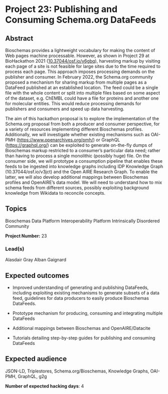 # Project 23: Publishing and Consuming Schema.org DataFeeds

## Abstract

Bioschemas provides a lightweight vocabulary for making the content of Web pages machine processable. However, as shown in Project 29 at BioHackathon 2021 ([10.37044/osf.io/y6gbq](https://doi.org/10.37044/osf.io/y6gbq)), harvesting markup by visiting each page of a site is not feasible for large sites due to the time required to process each page. This approach imposes processing demands on the publisher and consumer. In February 2022, the Schema.org community proposed a mechanism for sharing markup from multiple pages as a DataFeed published at an established location. The feed could be a single file with the whole content or split into multiple files based on some aspect of the dataset, e.g. ChEMBL could have a file for proteins and another one for molecular entities. This would reduce processing demands for publishers and consumers and speed up data harvesting.

The aim of this hackathon proposal is to explore the implementation of the Schema.org proposal from both a producer and consumer perspective, for a variety of resources implementing different Bioschemas profiles. Additionally, we will investigate whether existing mechanisms such as OAI-PMH (https://www.openarchives.org/pmh/) or GraphQL (https://graphql.org/) can be exploited to generate on-the-fly dumps of Bioschemas markup restricted to a consumer’s particular data need; rather than having to process a single monolithic (possibly huge) file. On the consumer side, we will prototype a consumption pipeline that enables these feeds to be ingested into knowledge graphs including IDP Knowledge Graph (10.37044/osf.io/v3jct) and the Open AIRE Research Graph. To enable the latter, we will also develop additional mappings between Bioschemas profiles and OpenAIRE’s data model. We will need to understand how to mix schema feeds from different sources, possibly exploiting background knowledge from Wikidata to reconcile concepts.

## Topics

Bioschemas
Data Platform
Interoperability Platform
Intrinsically Disordered Community

**Project Number:** 23

### Lead(s)

Alasdair Gray
Alban Gaignard

## Expected outcomes

- Improved understanding of generating and publishing DataFeeds, including exploiting existing mechanisms to generate subsets of a data feed, guidelines for data producers to easily produce Bioschemas DataFeeds.

- Prototype mechanism for producing, consuming and integrating multiple DataFeeds

- Additional mappings between Bioschemas and OpenAIRE/Datacite

- Tutorials detailing step-by-step guides for publishing and consuming DataFeeds

## Expected audience

JSON-LD, Triplestores, Schema.org/Bioschemas, Knowledge Graphs, OAI-PMH, GraphQL, g2g

**Number of expected hacking days**: 4

